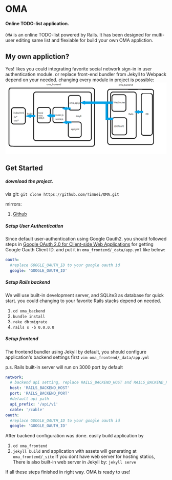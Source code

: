 # OMA 
#### Online TODO-list application.
`OMA` is an online TODO-list powered by Rails. It has been designed for multi-user editing same list and flexiable for build your own OMA appliction.

## My own appliction?
Yes! likes you could integrating favorite social network sign-in in user authentication module. or replace front-end bundler from Jekyll to Webpack depend on your needed. changing every module in project is possible:
![architecture](https://raw.githubusercontent.com/TimWei/OMA/master/doc/images/architecture.png)


## Get Started

##### download the project.
via git: 
`git clone https://github.com/TimWei/OMA.git`

mirrors:
1. [Github](https://github.com/TimWei/OMA/archive/master.zip)

##### Setup User Authentication
Since default user-authentication using Google Oauth2. you should followed steps in [Google OAuth 2.0 for Client-side Web Applications](https://developers.google.com/identity/protocols/OAuth2UserAgent) for getting Google Oauth Client ID. and put it in `oma_frontend/_data/app.yml` like below:

```yaml
oauth:
  #replace GOOGLE_OAUTH_ID to your google oauth id
  google: 'GOOGLE_OAUTH_ID'
```

##### Setup Rails backend
We will use built-in development server, and SQLite3 as database for quick start. you could changing to your favorite Rails stacks depend on needed. 

1. `cd oma_backend`
2. `bundle install`
2. `rake db:migrate`
3. `rails s -b 0.0.0.0`


##### Setup frontend
The frontend bundler using Jekyll by default, you should configure application's backend settings first 
`vim oma_frontend/_data/app.yml`

p.s. Rails built-in server will run on 3000 port by default

```yaml
network:
  # backend api setting, replace RAILS_BACKEND_HOST and RAILS_BACKEND_PORT to your real backend server
  host: 'RAILS_BACKEND_HOST'
  port: 'RAILS_BACKEND_PORT'
  #default api path
  api_prefix: '/api/v1'
  cable: '/cable'  
oauth:
  #replace GOOGLE_OAUTH_ID to your google oauth id
  google: 'GOOGLE_OAUTH_ID'
```

After backend configuration was done. easily build application by 

1. `cd oma_frontend`
2. `jekyll build` 
and application with assets will generating at `oma_frontend/_site`
If you dont have web server for hosting statics, There is also built-in web server in Jekyll by:
`jekyll serve`

If all these steps finished in right way. OMA is ready to use!


